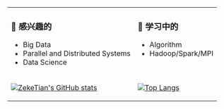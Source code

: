 <table>
<tr valign="top">
<td>
  
### 💖 感兴趣的

- Big Data
- Parallel and Distributed Systems
- Data Science
</td>

<td>
  
### 🌱 学习中的

- Algorithm
- Hadoop/Spark/MPI
</td>
</tr>

<tr valign="top">
<td>
  
[![ZekeTian's GitHub stats](https://github-readme-stats.zeketian.vercel.app/api?username=zeketian&count_private=true&show_icons=true)](https://github.com/ZekeTian)
</td>

<td>

[![Top Langs](https://github-readme-stats.zeketian.vercel.app/api/top-langs/?username=zeketian&layout=compact)](https://github.com/ZekeTian)

</td>
</tr>

</table>
